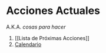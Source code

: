 # Acciones Actuales
A.K.A. *cosas para hacer*

1. [[Lista de Próximas Acciones]]
2. [Calendario](https://calendar.google.com/)